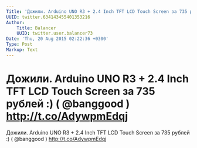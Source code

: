 ```yaml
---
Title: 'Дожили. Arduino UNO R3 + 2.4 Inch TFT LCD Touch Screen за 735 рублей :) ( @banggood )  http://t.co/AdywpmEdqj'
UUID: twitter.634143455401353216
Author:
    Title: Balancer
    UUID: twitter.user.balancer73
Date: 'Thu, 20 Aug 2015 02:22:36 +0300'
Type: Post
Markup: Text
---
```


# Дожили. Arduino UNO R3 + 2.4 Inch TFT LCD Touch Screen за 735 рублей :) ( @banggood )  http://t.co/AdywpmEdqj

Дожили. Arduino UNO R3 + 2.4 Inch TFT LCD Touch Screen за
735 рублей :) ( @banggood )  http://t.co/AdywpmEdqj